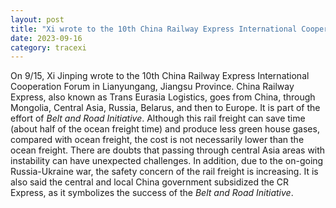 ```yaml
---
layout: post
title: "Xi wrote to the 10th China Railway Express International Cooperation Forum"
date: 2023-09-16
category: tracexi
---
```


On 9/15, Xi Jinping wrote to the 10th China Railway Express International Cooperation Forum in Lianyungang, Jiangsu Province. China Railway Express, also known as Trans Eurasia Logistics, goes from China, through Mongolia, Central Asia, Russia, Belarus, and then to Europe. It is part of the effort of *Belt and Road Initiative*. Although this rail freight can save time (about half of the ocean freight time) and produce less green house gases, compared with ocean freight, the cost is not necessarily lower than the ocean freight. There are doubts that passing through central Asia areas with instability can have unexpected challenges. In addition, due to the on-going Russia-Ukraine war, the safety concern of the rail freight is increasing. It is also said the central and local China government subsidized the CR Express, as it symbolizes the success of the *Belt and Road Initiative*.